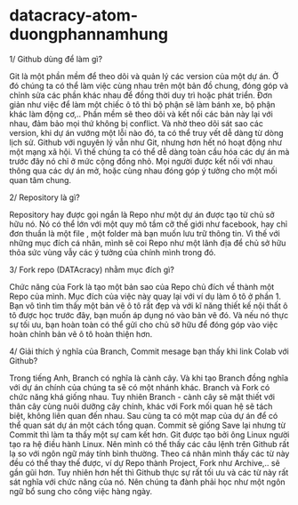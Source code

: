 # datacracy-atom-duongphannamhung
1/ Github dùng để làm gì?

  Git là một phần mềm để theo dõi và quản lý các version của một dự án. Ở đó chúng ta có thể làm việc cùng nhau trên một bản đồ chung, đóng góp và chỉnh sửa các phần khác nhau để đồng thời duy trì hoặc phát triển. Đơn giản như việc để làm một chiếc ô tô thì bộ phận sẽ làm bánh xe, bộ phận khác làm động cơ,.. Phần mềm sẽ theo dõi và kết nối các bản này lại với nhau, đảm bảo mọi thứ không bị conflict. Và nhờ theo dõi sát sao các version, khi dự án vướng một lỗi nào đó, ta có thể truy vết dễ dàng từ dòng lịch sử.
  Github với nguyên lý vẫn như Git, nhưng hơn hết nó hoạt động như một mạng xã hội. Vì thế chúng ta có thể dễ dàng toàn cầu hóa các dự án mà trước đây nó chỉ ở mức cộng đồng nhỏ. Mọi người được kết nối với nhau thông qua các dự án mở, hoặc cùng nhau đóng góp ý tưởng cho một mối quan tâm chung.
  
2/ Repository là gì?

  Repository hay được gọi ngắn là Repo như một dự án được tạo từ chủ sở hữu nó. Nó có thể lớn với một quy mô tầm cỡ thế giới như facebook, hay chỉ đơn thuần là một file , một folder mà bạn muốn lưu trữ thông tin. Vì thế với những mục đích cá nhân, mình sẽ coi Repo như một lãnh địa để chủ sở hữu thỏa sức vùng vẫy các ý tưởng của chính mình trong đó.
  
3/ Fork repo (DATAcracy) nhằm mục đích gì?

  Chức năng của Fork là tạo một bản sao của Repo chủ đích về thành một Repo của mình. Mục đích của việc này quay lại với ví dụ làm ô tô ở phần 1. Bạn vô tình tìm thấy một bản vẽ ô tô rất đẹp và với kĩ năng thiết kế nội thất ô tô được học trước đây, bạn muốn áp dụng nó vào bản vẽ đó. Và nếu nó thực sự tối ưu, bạn hoàn toàn có thể gửi cho chủ sỡ hữu để đóng góp vào việc hoàn chỉnh bản vẽ ô tô hoàn thiện hơn. 
  
4/ Giải thích ý nghĩa của Branch, Commit mesage bạn thấy khi link Colab với Github?

  Trong tiếng Anh, Branch có nghĩa là cành cây. Và khi tạo Branch đồng nghĩa với dự án chính của chúng ta sẽ có một nhánh khác. Branch và Fork có chức năng khá giống nhau. Tuy nhiên Branch - cành cây sẽ mật thiết với thân cây cùng nuôi dưỡng cây chính, khác với Fork mối quan hệ sẽ tách biệt, không liên quan đến nhau. Sau cùng ta có một map của dự án để có thể quan sát dự án một cách tổng quan.
  Commit sẽ giống Save lại nhưng từ Commit thì làm ta thấy một sự cam kết hơn. Git được tạo bởi ông Linux người tạo ra hệ điều hành Linux. Nên mình có thể thấy các câu lệnh trên Github rất lạ so với ngôn ngữ máy tính bình thường. Theo cá nhân mình thấy các từ này đều có thể thay thế được, ví dự Repo thành Project, Fork như Archive,.. sẽ gần gũi hơn. Tuy nhiên hơn hết thì Github thực sự rất tối ưu và các từ này rất sát nghĩa với chức năng của nó. Nên chúng ta đành phải học như một ngôn ngữ bổ sung cho công việc hàng ngày.
